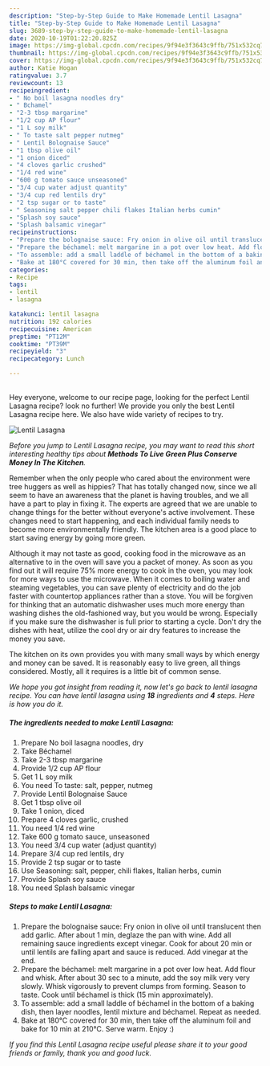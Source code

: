 ```yaml
---
description: "Step-by-Step Guide to Make Homemade Lentil Lasagna"
title: "Step-by-Step Guide to Make Homemade Lentil Lasagna"
slug: 3689-step-by-step-guide-to-make-homemade-lentil-lasagna
date: 2020-10-19T01:22:20.825Z
image: https://img-global.cpcdn.com/recipes/9f94e3f3643c9ffb/751x532cq70/lentil-lasagna-recipe-main-photo.jpg
thumbnail: https://img-global.cpcdn.com/recipes/9f94e3f3643c9ffb/751x532cq70/lentil-lasagna-recipe-main-photo.jpg
cover: https://img-global.cpcdn.com/recipes/9f94e3f3643c9ffb/751x532cq70/lentil-lasagna-recipe-main-photo.jpg
author: Katie Hogan
ratingvalue: 3.7
reviewcount: 13
recipeingredient:
- " No boil lasagna noodles dry"
- " Bchamel"
- "2-3 tbsp margarine"
- "1/2 cup AP flour"
- "1 L soy milk"
- " To taste salt pepper nutmeg"
- " Lentil Bolognaise Sauce"
- "1 tbsp olive oil"
- "1 onion diced"
- "4 cloves garlic crushed"
- "1/4 red wine"
- "600 g tomato sauce unseasoned"
- "3/4 cup water adjust quantity"
- "3/4 cup red lentils dry"
- "2 tsp sugar or to taste"
- " Seasoning salt pepper chili flakes Italian herbs cumin"
- "Splash soy sauce"
- "Splash balsamic vinegar"
recipeinstructions:
- "Prepare the bolognaise sauce: Fry onion in olive oil until translucent then add garlic. After about 1 min, deglaze the pan with wine. Add all remaining sauce ingredients except vinegar. Cook for about 20 min or until lentils are falling apart and sauce is reduced. Add vinegar at the end."
- "Prepare the béchamel: melt margarine in a pot over low heat. Add flour and whisk. After about 30 sec to a minute, add the soy milk very very slowly. Whisk vigorously to prevent clumps from forming. Season to taste. Cook until béchamel is thick (15 min approximately)."
- "To assemble: add a small laddle of béchamel in the bottom of a baking dish, then layer noodles, lentil mixture and béchamel. Repeat as needed."
- "Bake at 180°C covered for 30 min, then take off the aluminum foil and bake for 10 min at 210°C. Serve warm. Enjoy :)"
categories:
- Recipe
tags:
- lentil
- lasagna

katakunci: lentil lasagna 
nutrition: 192 calories
recipecuisine: American
preptime: "PT12M"
cooktime: "PT39M"
recipeyield: "3"
recipecategory: Lunch

---
```

<br>
Hey everyone, welcome to our recipe page, looking for the perfect Lentil Lasagna recipe? look no further! We provide you only the best Lentil Lasagna recipe here. We also have wide variety of recipes to try.
<br>


![Lentil Lasagna](https://img-global.cpcdn.com/recipes/9f94e3f3643c9ffb/751x532cq70/lentil-lasagna-recipe-main-photo.jpg)

<i>Before you jump to Lentil Lasagna recipe, you may want to read this short interesting healthy tips about 
<strong>Methods To Live Green Plus Conserve Money In The Kitchen</strong>.</i>
</br>

Remember when the only people who cared about the environment were tree huggers as well as hippies? That has totally changed now, since we all seem to have an awareness that the planet is having troubles, and we all have a part to play in fixing it. The experts are agreed that we are unable to change things for the better without everyone's active involvement. These changes need to start happening, and each individual family needs to become more environmentally friendly. The kitchen area is a good place to start saving energy by going more green.

Although it may not taste as good, cooking food in the microwave as an alternative to in the oven will save you a packet of money. As soon as you find out it will require 75% more energy to cook in the oven, you may look for more ways to use the microwave. When it comes to boiling water and steaming vegetables, you can save plenty of electricity and do the job faster with countertop appliances rather than a stove. You will be forgiven for thinking that an automatic dishwasher uses much more energy than washing dishes the old-fashioned way, but you would be wrong. Especially if you make sure the dishwasher is full prior to starting a cycle. Don't dry the dishes with heat, utilize the cool dry or air dry features to increase the money you save.

The kitchen on its own provides you with many small ways by which energy and money can be saved. It is reasonably easy to live green, all things considered. Mostly, all it requires is a little bit of common sense.


<i>We hope you got insight from reading it, now let's go back to lentil lasagna recipe. You can have lentil lasagna using <strong>18</strong> ingredients and <strong>4</strong> steps. Here is how you do it.
</i>

##### The ingredients needed to make Lentil Lasagna:

1. Prepare  No boil lasagna noodles, dry
1. Take  Béchamel
1. Take 2-3 tbsp margarine
1. Provide 1/2 cup AP flour
1. Get 1 L soy milk
1. You need  To taste: salt, pepper, nutmeg
1. Provide  Lentil Bolognaise Sauce
1. Get 1 tbsp olive oil
1. Take 1 onion, diced
1. Prepare 4 cloves garlic, crushed
1. You need 1/4 red wine
1. Take 600 g tomato sauce, unseasoned
1. You need 3/4 cup water (adjust quantity)
1. Prepare 3/4 cup red lentils, dry
1. Provide 2 tsp sugar or to taste
1. Use  Seasoning: salt, pepper, chili flakes, Italian herbs, cumin
1. Provide Splash soy sauce
1. You need Splash balsamic vinegar


##### Steps to make Lentil Lasagna:

1. Prepare the bolognaise sauce: Fry onion in olive oil until translucent then add garlic. After about 1 min, deglaze the pan with wine. Add all remaining sauce ingredients except vinegar. Cook for about 20 min or until lentils are falling apart and sauce is reduced. Add vinegar at the end.
1. Prepare the béchamel: melt margarine in a pot over low heat. Add flour and whisk. After about 30 sec to a minute, add the soy milk very very slowly. Whisk vigorously to prevent clumps from forming. Season to taste. Cook until béchamel is thick (15 min approximately).
1. To assemble: add a small laddle of béchamel in the bottom of a baking dish, then layer noodles, lentil mixture and béchamel. Repeat as needed.
1. Bake at 180°C covered for 30 min, then take off the aluminum foil and bake for 10 min at 210°C. Serve warm. Enjoy :)


<i>If you find this Lentil Lasagna recipe useful please share it to your good friends or family, thank you and good luck.</i>
